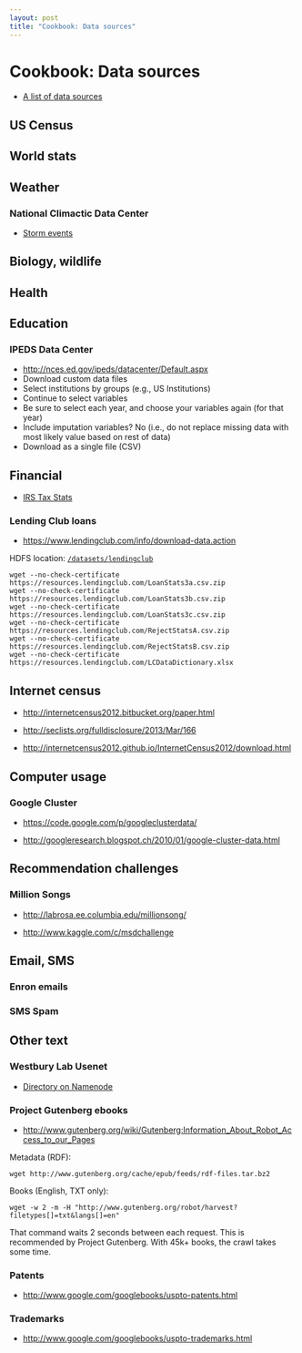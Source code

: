 ```yaml
---
layout: post
title: "Cookbook: Data sources"
---
```


# Cookbook: Data sources

- [A list of data sources](https://github.com/rasbt/pattern_classification/blob/master/resources/dataset_collections.md)

## US Census

## World stats

## Weather

### National Climactic Data Center

- [Storm events](http://www.ncdc.noaa.gov/stormevents/)

## Biology, wildlife

## Health

## Education

### IPEDS Data Center

- http://nces.ed.gov/ipeds/datacenter/Default.aspx
- Download custom data files
- Select institutions by groups (e.g., US Institutions)
- Continue to select variables
- Be sure to select each year, and choose your variables again (for that year)
- Include imputation variables? No (i.e., do not replace missing data with most likely value based on rest of data)
- Download as a single file (CSV)

## Financial

- [IRS Tax Stats](http://www.irs.gov/uac/Tax-Stats-2)

### Lending Club loans

- https://www.lendingclub.com/info/download-data.action

HDFS location: [`/datasets/lendingclub`](http://localhost:50070/...)

```
wget --no-check-certificate https://resources.lendingclub.com/LoanStats3a.csv.zip
wget --no-check-certificate https://resources.lendingclub.com/LoanStats3b.csv.zip
wget --no-check-certificate https://resources.lendingclub.com/LoanStats3c.csv.zip
wget --no-check-certificate https://resources.lendingclub.com/RejectStatsA.csv.zip
wget --no-check-certificate https://resources.lendingclub.com/RejectStatsB.csv.zip
wget --no-check-certificate https://resources.lendingclub.com/LCDataDictionary.xlsx
```

## Internet census

- http://internetcensus2012.bitbucket.org/paper.html

- http://seclists.org/fulldisclosure/2013/Mar/166

- http://internetcensus2012.github.io/InternetCensus2012/download.html

## Computer usage

### Google Cluster

- https://code.google.com/p/googleclusterdata/

- http://googleresearch.blogspot.ch/2010/01/google-cluster-data.html

## Recommendation challenges

### Million Songs

- http://labrosa.ee.columbia.edu/millionsong/

- http://www.kaggle.com/c/msdchallenge

## Email, SMS

### Enron emails

### SMS Spam



## Other text

### Westbury Lab Usenet

- [Directory on Namenode](http://localhost:50070/explorer.html#/datasets/westburylab-usenet)

### Project Gutenberg ebooks

- http://www.gutenberg.org/wiki/Gutenberg:Information_About_Robot_Access_to_our_Pages

Metadata (RDF):

```
wget http://www.gutenberg.org/cache/epub/feeds/rdf-files.tar.bz2
```

Books (English, TXT only):

```
wget -w 2 -m -H "http://www.gutenberg.org/robot/harvest?filetypes[]=txt&langs[]=en"
```

That command waits 2 seconds between each request. This is recommended by Project Gutenberg. With 45k+ books, the crawl takes some time.

### Patents

- http://www.google.com/googlebooks/uspto-patents.html

### Trademarks

- http://www.google.com/googlebooks/uspto-trademarks.html


